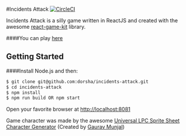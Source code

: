 #Incidents Attack [![CircleCI](https://circleci.com/gh/dorsha/incidents-attack.svg?style=svg)](https://circleci.com/gh/dorsha/incidents-attack)

Incidents Attack is a silly game written in ReactJS and created with the awesome [react-game-kit](https://github.com/FormidableLabs/react-game-kit) library.

####You can play [here](https://incidents-attack.firebaseapp.com)

## Getting Started
####Install Node.js and then:

```sh
$ git clone git@github.com:dorsha/incidents-attack.git
$ cd incidents-attack
$ npm install
$ npm run build OR npm start
```

Open your favorite browser at [http://localhost:8081](http://localhost:8081)

Game character was made by the awesome [Universal LPC Sprite Sheet Character Generator](http://gaurav.munjal.us/Universal-LPC-Spritesheet-Character-Generator) (Created by [Gaurav Munjal](https://github.com/Gaurav0)) 
